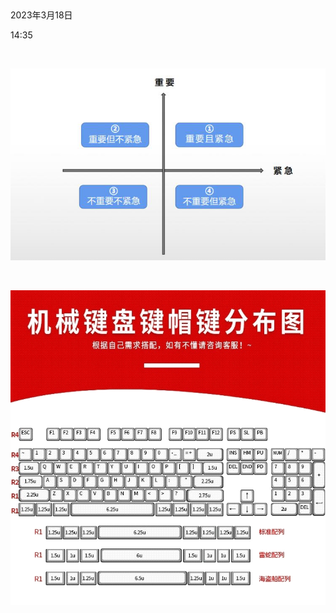  

2023年3月18日

14:35

 

![](../../../../assets/049_无标题页_000.png)

 

![](../../../../assets/049_无标题页_001.png)

 
